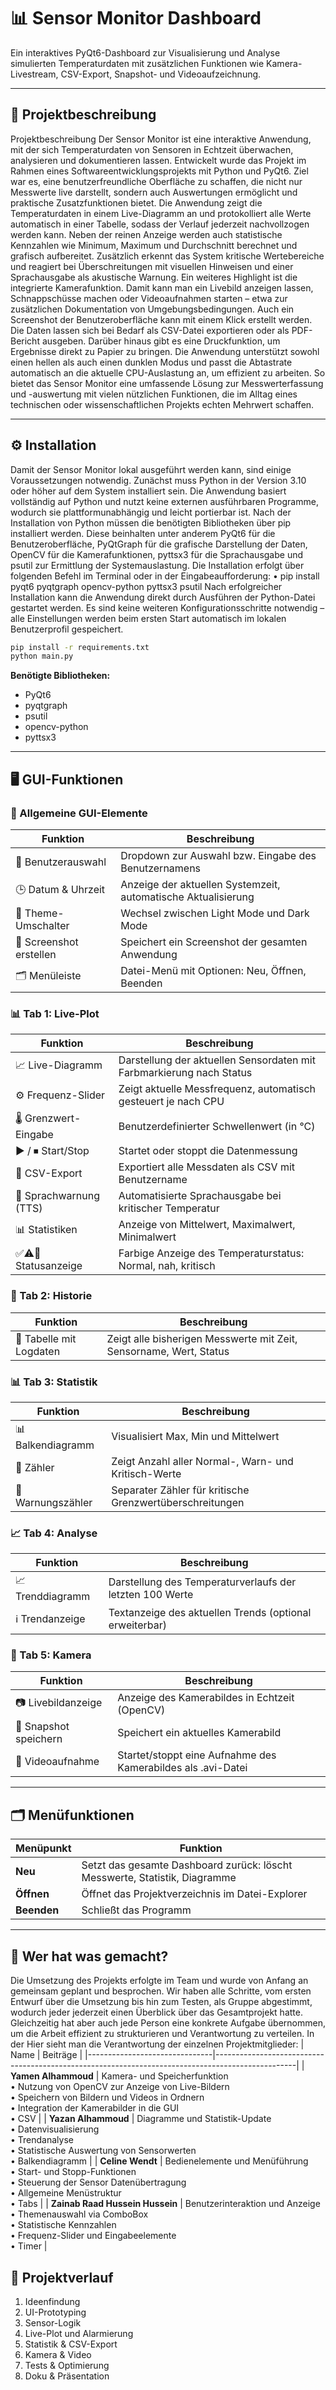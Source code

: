 
# 📊 Sensor Monitor Dashboard

Ein interaktives PyQt6-Dashboard zur Visualisierung und Analyse simulierten Temperaturdaten mit zusätzlichen Funktionen wie Kamera-Livestream, CSV-Export, Snapshot- und Videoaufzeichnung.

---

## 🧠 Projektbeschreibung

Projektbeschreibung 
Der Sensor Monitor ist eine interaktive Anwendung, mit der sich Temperaturdaten von 
Sensoren in Echtzeit überwachen, analysieren und dokumentieren lassen. Entwickelt wurde das 
Projekt im Rahmen eines Softwareentwicklungsprojekts mit Python und PyQt6. Ziel war es, 
eine benutzerfreundliche Oberfläche zu schaffen, die nicht nur Messwerte live darstellt, sondern 
auch Auswertungen ermöglicht und praktische Zusatzfunktionen bietet. 
Die Anwendung zeigt die Temperaturdaten in einem Live-Diagramm an und protokolliert alle 
Werte automatisch in einer Tabelle, sodass der Verlauf jederzeit nachvollzogen werden kann. 
Neben der reinen Anzeige werden auch statistische Kennzahlen wie Minimum, Maximum und 
Durchschnitt berechnet und grafisch aufbereitet. Zusätzlich erkennt das System kritische 
Wertebereiche und reagiert bei Überschreitungen mit visuellen Hinweisen und einer 
Sprachausgabe als akustische Warnung. 
Ein weiteres Highlight ist die integrierte Kamerafunktion. Damit kann man ein Livebild 
anzeigen lassen, Schnappschüsse machen oder Videoaufnahmen starten – etwa zur zusätzlichen 
Dokumentation von Umgebungsbedingungen. Auch ein Screenshot der Benutzeroberfläche 
kann mit einem Klick erstellt werden. 
Die Daten lassen sich bei Bedarf als CSV-Datei exportieren oder als PDF-Bericht ausgeben. 
Darüber hinaus gibt es eine Druckfunktion, um Ergebnisse direkt zu Papier zu bringen. 
Die Anwendung unterstützt sowohl einen hellen als auch einen dunklen Modus und passt die 
Abtastrate automatisch an die aktuelle CPU-Auslastung an, um effizient zu arbeiten. 
So bietet das Sensor Monitor eine umfassende Lösung zur Messwerterfassung und -auswertung mit 
vielen nützlichen Funktionen, die im Alltag eines technischen oder wissenschaftlichen Projekts 
echten Mehrwert schaffen. 

---

## ⚙️ Installation
Damit der Sensor Monitor lokal ausgeführt werden kann, sind einige Voraussetzungen 
notwendig. Zunächst muss Python in der Version 3.10 oder höher auf dem System installiert 
sein. Die Anwendung basiert vollständig auf Python und nutzt keine externen ausführbaren 
Programme, wodurch sie plattformunabhängig und leicht portierbar ist. 
Nach der Installation von Python müssen die benötigten Bibliotheken über pip installiert 
werden. Diese beinhalten unter anderem PyQt6 für die Benutzeroberfläche, PyQtGraph für die 
grafische Darstellung der Daten, OpenCV für die Kamerafunktionen, pyttsx3 für die 
Sprachausgabe und psutil zur Ermittlung der Systemauslastung. Die Installation erfolgt über 
folgenden Befehl im Terminal oder in der Eingabeaufforderung: 
• pip install pyqt6 pyqtgraph opencv-python pyttsx3 psutil 
Nach erfolgreicher Installation kann die Anwendung direkt durch Ausführen der Python-Datei 
gestartet werden. Es sind keine weiteren Konfigurationsschritte notwendig – alle Einstellungen 
werden beim ersten Start automatisch im lokalen Benutzerprofil gespeichert.

```bash
pip install -r requirements.txt
python main.py
```

**Benötigte Bibliotheken:**
- PyQt6
- pyqtgraph
- psutil
- opencv-python
- pyttsx3

---

## 🖥️ GUI-Funktionen

### 🧭 Allgemeine GUI-Elemente
| Funktion | Beschreibung |
|----------|--------------|
| 👤 Benutzerauswahl | Dropdown zur Auswahl bzw. Eingabe des Benutzernamens |
| 🕒 Datum & Uhrzeit | Anzeige der aktuellen Systemzeit, automatische Aktualisierung |
| 🌙 Theme-Umschalter | Wechsel zwischen Light Mode und Dark Mode |
| 📸 Screenshot erstellen | Speichert ein Screenshot der gesamten Anwendung |
| 🗂️ Menüleiste | Datei-Menü mit Optionen: Neu, Öffnen, Beenden |

### 📊 Tab 1: Live-Plot
| Funktion | Beschreibung |
|----------|--------------|
| 📈 Live-Diagramm | Darstellung der aktuellen Sensordaten mit Farbmarkierung nach Status |
| ⚙️ Frequenz-Slider | Zeigt aktuelle Messfrequenz, automatisch gesteuert je nach CPU |
| 🌡️ Grenzwert-Eingabe | Benutzerdefinierter Schwellenwert (in °C) |
| ▶️ / ⏹ Start/Stop | Startet oder stoppt die Datenmessung |
| 💾 CSV-Export | Exportiert alle Messdaten als CSV mit Benutzername |
| 📢 Sprachwarnung (TTS) | Automatisierte Sprachausgabe bei kritischer Temperatur |
| 📊 Statistiken | Anzeige von Mittelwert, Maximalwert, Minimalwert |
| ✅⚠️🚨 Statusanzeige | Farbige Anzeige des Temperaturstatus: Normal, nah, kritisch |

### 📜 Tab 2: Historie
| Funktion | Beschreibung |
|----------|--------------|
| 🧾 Tabelle mit Logdaten | Zeigt alle bisherigen Messwerte mit Zeit, Sensorname, Wert, Status |

### 📊 Tab 3: Statistik
| Funktion | Beschreibung |
|----------|--------------|
| 📊 Balkendiagramm | Visualisiert Max, Min und Mittelwert |
| 🔢 Zähler | Zeigt Anzahl aller Normal-, Warn- und Kritisch-Werte |
| 🚨 Warnungszähler | Separater Zähler für kritische Grenzwertüberschreitungen |

### 📈 Tab 4: Analyse
| Funktion | Beschreibung |
|----------|--------------|
| 📈 Trenddiagramm | Darstellung des Temperaturverlaufs der letzten 100 Werte |
| ℹ️ Trendanzeige | Textanzeige des aktuellen Trends (optional erweiterbar) |

### 🎥 Tab 5: Kamera
| Funktion | Beschreibung |
|----------|--------------|
| 📷 Livebildanzeige | Anzeige des Kamerabildes in Echtzeit (OpenCV) |
| 📸 Snapshot speichern | Speichert ein aktuelles Kamerabild |
| 🎥 Videoaufnahme | Startet/stoppt eine Aufnahme des Kamerabildes als .avi-Datei |

---

## 🗂️ Menüfunktionen

| Menüpunkt | Funktion |
|-----------|----------|
| **Neu**   | Setzt das gesamte Dashboard zurück: löscht Messwerte, Statistik, Diagramme |
| **Öffnen**| Öffnet das Projektverzeichnis im Datei-Explorer |
| **Beenden**| Schließt das Programm |

---

## 👥 Wer hat was gemacht?
Die Umsetzung des Projekts erfolgte im Team und wurde von Anfang an gemeinsam geplant 
und besprochen. Wir haben alle Schritte, vom ersten Entwurf über die Umsetzung bis hin zum 
Testen, als Gruppe abgestimmt, wodurch jeder jederzeit einen Überblick über das 
Gesamtprojekt hatte. Gleichzeitig hat aber auch jede Person eine konkrete Aufgabe 
übernommen, um die Arbeit effizient zu strukturieren und Verantwortung zu verteilen. In der 
Hier sieht man die Verantwortung der einzelnen Projektmitglieder:
| Name                          | Beiträge                                                                                         |
|-------------------------------|--------------------------------------------------------------------------------------------------|
| **Yamen Alhammoud**           | Kamera- und Speicherfunktion <br> • Nutzung von OpenCV zur Anzeige von Live-Bildern <br> • Speichern von Bildern und Videos in Ordnern <br> • Integration der Kamerabilder in die GUI <br> • CSV |
| **Yazan Alhammoud**           | Diagramme und Statistik-Update <br> • Datenvisualisierung <br> • Trendanalyse <br> • Statistische Auswertung von Sensorwerten <br> • Balkendiagramm |
| **Celine Wendt**              | Bedienelemente und Menüführung <br> • Start- und Stopp-Funktionen <br> • Steuerung der Sensor Datenübertragung <br> • Allgemeine Menüstruktur <br> • Tabs |
| **Zainab Raad Hussein Hussein** | Benutzerinteraktion und Anzeige <br> • Themenauswahl via ComboBox <br> • Statistische Kennzahlen <br> • Frequenz-Slider und Eingabeelemente <br> • Timer |

## 🎯 Projektverlauf

1. Ideenfindung
2. UI-Prototyping
3. Sensor-Logik
4. Live-Plot und Alarmierung
5. Statistik & CSV-Export
6. Kamera & Video
7. Tests & Optimierung
8. Doku & Präsentation
